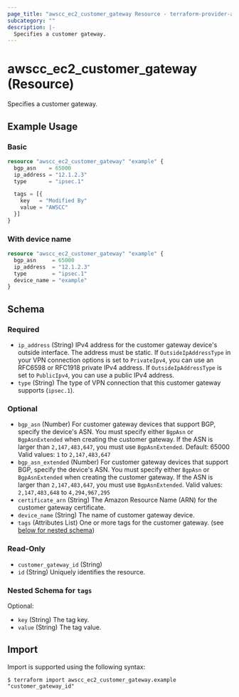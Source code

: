 ```yaml
---
page_title: "awscc_ec2_customer_gateway Resource - terraform-provider-awscc"
subcategory: ""
description: |-
  Specifies a customer gateway.
---
```


# awscc_ec2_customer_gateway (Resource)

Specifies a customer gateway.

## Example Usage

### Basic

```terraform
resource "awscc_ec2_customer_gateway" "example" {
  bgp_asn    = 65000
  ip_address = "12.1.2.3"
  type       = "ipsec.1"

  tags = [{
    key   = "Modified By"
    value = "AWSCC"
  }]
}
```

### With device name

```terraform
resource "awscc_ec2_customer_gateway" "example" {
  bgp_asn     = 65000
  ip_address  = "12.1.2.3"
  type        = "ipsec.1"
  device_name = "example"
}
```

<!-- schema generated by tfplugindocs -->
## Schema

### Required

- `ip_address` (String) IPv4 address for the customer gateway device's outside interface. The address must be static. If ``OutsideIpAddressType`` in your VPN connection options is set to ``PrivateIpv4``, you can use an RFC6598 or RFC1918 private IPv4 address. If ``OutsideIpAddressType`` is set to ``PublicIpv4``, you can use a public IPv4 address.
- `type` (String) The type of VPN connection that this customer gateway supports (``ipsec.1``).

### Optional

- `bgp_asn` (Number) For customer gateway devices that support BGP, specify the device's ASN. You must specify either ``BgpAsn`` or ``BgpAsnExtended`` when creating the customer gateway. If the ASN is larger than ``2,147,483,647``, you must use ``BgpAsnExtended``.
 Default: 65000
 Valid values: ``1`` to ``2,147,483,647``
- `bgp_asn_extended` (Number) For customer gateway devices that support BGP, specify the device's ASN. You must specify either ``BgpAsn`` or ``BgpAsnExtended`` when creating the customer gateway. If the ASN is larger than ``2,147,483,647``, you must use ``BgpAsnExtended``.
 Valid values: ``2,147,483,648`` to ``4,294,967,295``
- `certificate_arn` (String) The Amazon Resource Name (ARN) for the customer gateway certificate.
- `device_name` (String) The name of customer gateway device.
- `tags` (Attributes List) One or more tags for the customer gateway. (see [below for nested schema](#nestedatt--tags))

### Read-Only

- `customer_gateway_id` (String)
- `id` (String) Uniquely identifies the resource.

<a id="nestedatt--tags"></a>
### Nested Schema for `tags`

Optional:

- `key` (String) The tag key.
- `value` (String) The tag value.

## Import

Import is supported using the following syntax:

```shell
$ terraform import awscc_ec2_customer_gateway.example "customer_gateway_id"
```